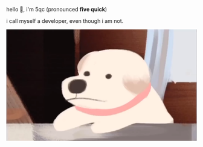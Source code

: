 hello 👋, i'm 5qc (pronounced **five quick**)

i call myself a developer, even though i am not.

![doggoo](assets/doggoo.png)
